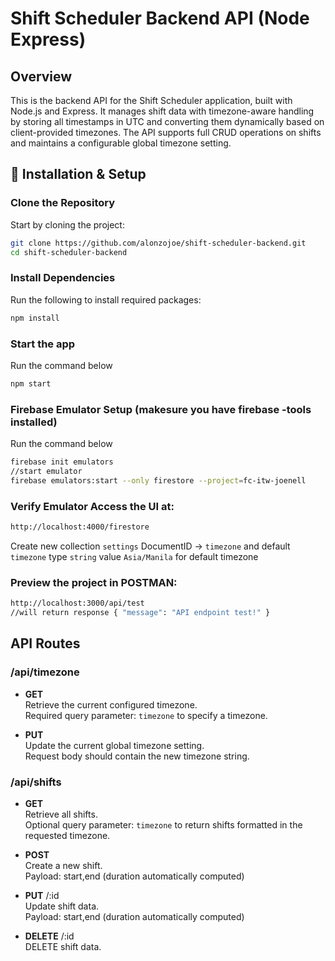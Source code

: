 # Shift Scheduler Backend API (Node Express)

## Overview

This is the backend API for the Shift Scheduler application, built with Node.js and Express. It manages shift data with timezone-aware handling by storing all timestamps in UTC and converting them dynamically based on client-provided timezones. The API supports full CRUD operations on shifts and maintains a configurable global timezone setting.

## 🔧 Installation & Setup

### Clone the Repository

Start by cloning the project:

```bash
git clone https://github.com/alonzojoe/shift-scheduler-backend.git
cd shift-scheduler-backend
```

### Install Dependencies

Run the following to install required packages:

```bash
npm install
```

### Start the app

Run the command below

```bash
npm start
```

### Firebase Emulator Setup (makesure you have firebase -tools installed)

Run the command below

```bash
firebase init emulators
//start emulator
firebase emulators:start --only firestore --project=fc-itw-joenell
```

### Verify Emulator Access the UI at:

```bash
http://localhost:4000/firestore
```

Create new collection `settings` DocumentID -> `timezone` and default `timezone` type `string` value `Asia/Manila` for default timezone

### Preview the project in POSTMAN:

```bash
http://localhost:3000/api/test
//will return response { "message": "API endpoint test!" }
```

## API Routes

### /api/timezone

- **GET**  
  Retrieve the current configured timezone.  
  Required query parameter: `timezone` to specify a timezone.

- **PUT**  
  Update the current global timezone setting.  
  Request body should contain the new timezone string.

### /api/shifts

- **GET**  
  Retrieve all shifts.  
  Optional query parameter: `timezone` to return shifts formatted in the requested timezone.

- **POST**  
  Create a new shift.  
  Payload: start,end (duration automatically computed)
- **PUT** /:id  
  Update shift data.  
  Payload: start,end (duration automatically computed)

- **DELETE** /:id  
  DELETE shift data.
